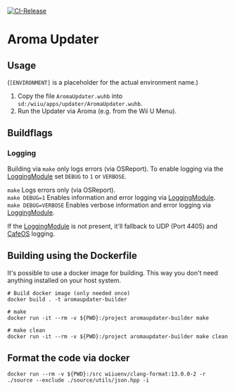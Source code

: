 [![CI-Release](https://github.com/wiiu-env/AromaUpdater/actions/workflows/ci.yml/badge.svg)](https://github.com/wiiu-env/AromaUpdater/actions/workflows/ci.yml)

# Aroma Updater

## Usage
(`[ENVIRONMENT]` is a placeholder for the actual environment name.)

1. Copy the file `AromaUpdater.wuhb` into `sd:/wiiu/apps/updater/AromaUpdater.wuhb`.
2. Run the Updater via Aroma (e.g. from the Wii U Menu).

## Buildflags

### Logging
Building via `make` only logs errors (via OSReport). To enable logging via the [LoggingModule](https://github.com/wiiu-env/LoggingModule) set `DEBUG` to `1` or `VERBOSE`.

`make` Logs errors only (via OSReport).  
`make DEBUG=1` Enables information and error logging via [LoggingModule](https://github.com/wiiu-env/LoggingModule).  
`make DEBUG=VERBOSE` Enables verbose information and error logging via [LoggingModule](https://github.com/wiiu-env/LoggingModule).

If the [LoggingModule](https://github.com/wiiu-env/LoggingModule) is not present, it'll fallback to UDP (Port 4405) and [CafeOS](https://github.com/wiiu-env/USBSerialLoggingModule) logging.

## Building using the Dockerfile

It's possible to use a docker image for building. This way you don't need anything installed on your host system.

```
# Build docker image (only needed once)
docker build . -t aromaupdater-builder

# make 
docker run -it --rm -v ${PWD}:/project aromaupdater-builder make

# make clean
docker run -it --rm -v ${PWD}:/project aromaupdater-builder make clean
```

## Format the code via docker

`docker run --rm -v ${PWD}:/src wiiuenv/clang-format:13.0.0-2 -r ./source --exclude ./source/utils/json.hpp -i`